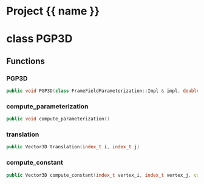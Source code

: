 <script setup>
import {useRoute} from 'vitepress'
const {path} = useRoute()
const tokens = path.split('/')
const words = tokens[2].split('-');
for (let i = 0; i < words.length; i++) {
    words[i] = words[i].charAt(0).toUpperCase() + words[i].slice(1);
    words[i] = words[i].replace('geode', 'Geode')
}
const name = words.join('-');
</script>
# Project {{ name }}

# class PGP3D


## Functions

### PGP3D

```cpp
public void PGP3D(class FrameFieldParameterization::Impl & impl, double mesh_size)
```


### compute_parameterization

```cpp
public void compute_parameterization()
```


### translation

```cpp
public Vector3D translation(index_t i, index_t j)
```


### compute_constant

```cpp
public Vector3D compute_constant(index_t vertex_i, index_t vertex_j, const FrameTransform3D & mapping)
```




